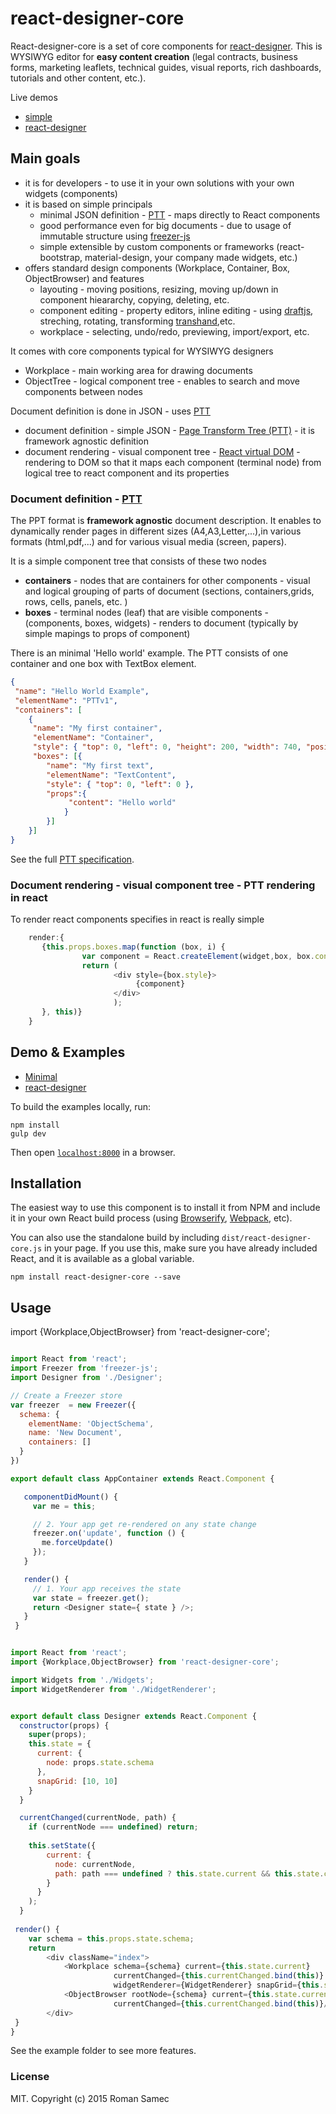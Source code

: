 react-designer-core
=======================

React-designer-core is a set of core components for [react-designer](https://github.com/rsamec/react-designer). This is WYSIWYG editor for **easy content creation** (legal contracts, business forms, marketing leaflets, technical guides, visual reports, rich dashboards, tutorials and other content, etc.).

Live demos

+	[simple](http://rsamec.github.io/react-designer-core/)
+	[react-designer](http://rsamec.github.io/react-designer/)

## Main goals 

+   it is for developers - to use it in your own solutions with your own widgets (components)  
+   it is based on simple principals
 	+	minimal JSON definition - [PTT](https://github.com/rsamec/ptt) - maps directly to React components
 	+	good performance even for big documents - due to usage of immutable structure using [freezer-js](https://github.com/arqex/freezer)
 	+	simple extensible by custom components or frameworks (react-bootstrap, material-design, your company made widgets, etc.) 	
+ 	offers standard design components (Workplace, Container, Box, ObjectBrowser) and features
	+	layouting - moving positions, resizing, moving up/down in component hieararchy, copying, deleting, etc.
 	+	component editing - property editors, inline editing - using [draftjs](https://facebook.github.io/draft-js/), streching, rotating, transforming [transhand](https://github.com/azazdeaz/transhand),etc.
 	+	workplace - selecting, undo/redo, previewing, import/export, etc. 	 	
 	       
It comes with core components typical for WYSIWYG designers

+   Workplace - main working area for drawing documents
+   ObjectTree - logical component tree - enables to search and move components between nodes

Document definition is done in JSON - uses [PTT](https://github.com/rsamec/ptt)      

+   document definition - simple JSON - [Page Transform Tree (PTT)](https://github.com/rsamec/ptt) - it is framework agnostic definition
+   document rendering  - visual component tree - [React virtual DOM](http://facebook.github.io/react) - rendering to DOM so that it maps each component (terminal node) from logical tree to react component and its properties


### Document definition - [PTT](https://github.com/rsamec/ptt)

The PPT format is __framework agnostic__ document description. It enables to dynamically render pages in different sizes (A4,A3,Letter,...),in various formats (html,pdf,...) and for various visual media (screen, papers).

It is a simple component tree that consists of these two nodes

+   **containers** - nodes that are containers for other components - visual and logical grouping of parts of document (sections, containers,grids, rows, cells, panels, etc. )
+   **boxes** - terminal nodes (leaf) that are visible components - (components, boxes, widgets) - renders to document (typically by simple mapings to props of component)

There is an minimal 'Hello world' example. The PTT consists of one container and one box with TextBox element.

```json
{
 "name": "Hello World Example",
 "elementName": "PTTv1",
 "containers": [
    {
     "name": "My first container",
     "elementName": "Container",
     "style": { "top": 0, "left": 0, "height": 200, "width": 740, "position": "relative" },
     "boxes": [{
        "name": "My first text",
        "elementName": "TextContent",
        "style": { "top": 0, "left": 0 },
        "props":{
             "content": "Hello world"
            }
        }]
    }]
}
```

See the full [PTT specification](https://github.com/rsamec/ptt).

### Document rendering - visual component tree - PTT rendering in react

To render react components specifies in react is really simple

```js
    render:{
       {this.props.boxes.map(function (box, i) {
                var component = React.createElement(widget,box, box.content!== undefined?React.DOM.span(null, box.content):undefined);
                return (
                       <div style={box.style}>
                            {component}
                       </div>
                       );
       }, this)}
    }
```

## Demo & Examples

+	[Minimal](http://rsamec.github.io/react-designer-core/)
+	[react-designer](http://rsamec.github.io/react-designer/)

To build the examples locally, run:

```
npm install
gulp dev
```

Then open [`localhost:8000`](http://localhost:8000) in a browser.


## Installation

The easiest way to use this component is to install it from NPM and include it in your own React build process (using [Browserify](http://browserify.org), [Webpack](http://webpack.github.io/), etc).

You can also use the standalone build by including `dist/react-designer-core.js` in your page. If you use this, make sure you have already included React, and it is available as a global variable.

```
npm install react-designer-core --save
```

## Usage

import {Workplace,ObjectBrowser} from 'react-designer-core';

```js

import React from 'react';
import Freezer from 'freezer-js';
import Designer from './Designer';

// Create a Freezer store
var freezer  = new Freezer({
  schema: {
    elementName: 'ObjectSchema',
    name: 'New Document',
    containers: []
  }
})

export default class AppContainer extends React.Component {

   componentDidMount() {
     var me = this;

     // 2. Your app get re-rendered on any state change
     freezer.on('update', function () {
       me.forceUpdate()
     });
   }

   render() {
     // 1. Your app receives the state
     var state = freezer.get();
     return <Designer state={ state } />;
   }
 }
```

```js

import React from 'react';
import {Workplace,ObjectBrowser} from 'react-designer-core';

import Widgets from './Widgets';
import WidgetRenderer from './WidgetRenderer';


export default class Designer extends React.Component {
  constructor(props) {
    super(props);
    this.state = {
      current: {
        node: props.state.schema
      },
      snapGrid: [10, 10]
    }
  }

  currentChanged(currentNode, path) {
    if (currentNode === undefined) return;
  
    this.setState({
        current: {
          node: currentNode,
          path: path === undefined ? this.state.current && this.state.current.path : path
        }
      }
    );
  }
  
 render() {
    var schema = this.props.state.schema;
    return
     	<div className="index">
            <Workplace schema={schema} current={this.state.current}
                       currentChanged={this.currentChanged.bind(this)} widgets={Widgets}
                       widgetRenderer={WidgetRenderer} snapGrid={this.state.snapGrid}/>
            <ObjectBrowser rootNode={schema} current={this.state.current}
                       currentChanged={this.currentChanged.bind(this)}/>
      	</div>
 }
}
```

See the example folder to see more features.

### License

MIT. Copyright (c) 2015 Roman Samec

